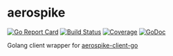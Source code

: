 # aerospike
[![Go Report Card](https://goreportcard.com/badge/github.com/go-connectors/aerospike)](https://goreportcard.com/report/github.com/go-connectors/aerospike)
[![Build Status](https://travis-ci.org/go-connectors/aerospike.svg?branch=master)](https://travis-ci.org/go-connectors/aerospike)
[![Coverage](https://gocover.io/_badge/github.com/go-connectors/aerospike?0 "coverage")](https://gocover.io/github.com/go-connectors/aerospike)
[![GoDoc](https://img.shields.io/badge/godoc-reference-blue.svg)](https://godoc.org/github.com/go-connectors/aerospike)

Golang client wrapper for [aerospike-client-go](https://github.com/aerospike/aerospike-client-go)
